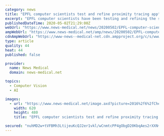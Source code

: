 ```yaml
---
category: news
title: "EPFL computer scientists test and refine proximity tracing app"
excerpt: "EPFL computer scientists have been testing and refining the smartphone-based system developed by the international Decentralized Privacy-Preserving Proximity Tracing project, with the help of the Swiss Army."
publishedDateTime: 2020-05-02T21:29:00Z
webUrl: "https://www.news-medical.net/news/20200502/EPFL-computer-scientists-test-and-refine-proximity-tracing-app.aspx"
ampWebUrl: "https://www.news-medical.net/amp/news/20200502/EPFL-computer-scientists-test-and-refine-proximity-tracing-app.aspx"
cdnAmpWebUrl: "https://www-news--medical-net.cdn.ampproject.org/c/s/www.news-medical.net/amp/news/20200502/EPFL-computer-scientists-test-and-refine-proximity-tracing-app.aspx"
type: article
quality: 44
heat: 44
published: false

provider:
  name: News Medical
  domain: news-medical.net

topics:
  - Computer Vision
  - AI

images:
  - url: "https://www.news-medical.net/image.axd?picture=2016%2f6%2fChem_Lab_c618f8c3be2845828afd242b15eaaa94-620x480.jpg"
    width: 620
    height: 480
    title: "EPFL computer scientists test and refine proximity tracing app"

secured: "nuhMD2w+tVFBMh3LtijeuKcQJ2er1vkl/wCnmtcPP4gObgD20KbqAes2rXXN+vh2h8geKGrazSieYTOEFc3cz1Mm7bnHb3xo1SO4m4gFYKWQLPFe8VuFOtJdYKR2LqU4POQKWBTL/uGqCQ+giG3z5EyHP+zqd08jRNgGJBO66j/NOCNOQWApJY9FzszlnYVypJIN3iP35IDkCV723Panb/o+Fu/SVMFn63crkWbTXf0CczXFWJT5fEqmXXsbBy8nhEvJq5o9Vl63+gKODtq9/GoQjX08J1evBDcX4WKpii2I/2UFEDBt/ZsCNKygZ1lG;LXDyb7YKMJxmn1dSbU1w2A=="
---
```


